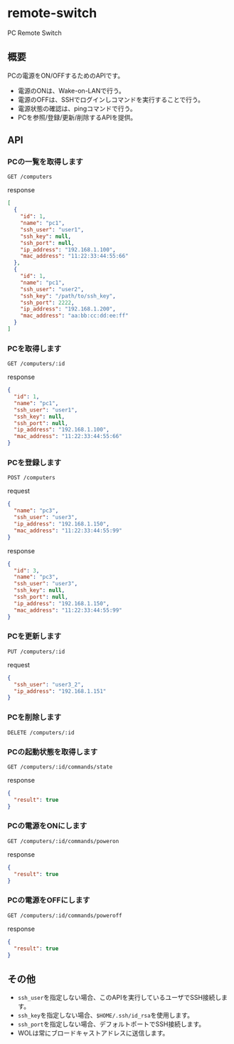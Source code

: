 # remote-switch

PC Remote Switch

## 概要

PCの電源をON/OFFするためのAPIです。
* 電源のONは、Wake-on-LANで行う。
* 電源のOFFは、SSHでログインしコマンドを実行することで行う。
* 電源状態の確認は、pingコマンドで行う。
* PCを参照/登録/更新/削除するAPIを提供。

## API

### PCの一覧を取得します
```http
GET /computers
```
response
```json
[
  {
    "id": 1,
    "name": "pc1",
    "ssh_user": "user1",
    "ssh_key": null,
    "ssh_port": null,
    "ip_address": "192.168.1.100",
    "mac_address": "11:22:33:44:55:66"
  },
  {
    "id": 1,
    "name": "pc1",
    "ssh_user": "user2",
    "ssh_key": "/path/to/ssh_key",
    "ssh_port": 2222,
    "ip_address": "192.168.1.200",
    "mac_address": "aa:bb:cc:dd:ee:ff"
  }
]
```

### PCを取得します
```http
GET /computers/:id
```
response
```json
{
  "id": 1,
  "name": "pc1",
  "ssh_user": "user1",
  "ssh_key": null,
  "ssh_port": null,
  "ip_address": "192.168.1.100",
  "mac_address": "11:22:33:44:55:66"
}
```

### PCを登録します
```http
POST /computers
```
request
```json
{
  "name": "pc3",
  "ssh_user": "user3",
  "ip_address": "192.168.1.150",
  "mac_address": "11:22:33:44:55:99"
}
```
response
```json
{
  "id": 3,
  "name": "pc3",
  "ssh_user": "user3",
  "ssh_key": null,
  "ssh_port": null,
  "ip_address": "192.168.1.150",
  "mac_address": "11:22:33:44:55:99"
}
```

### PCを更新します
```http
PUT /computers/:id
```
request
```json
{
  "ssh_user": "user3_2",
  "ip_address": "192.168.1.151"
}
```

### PCを削除します
```http
DELETE /computers/:id
```

### PCの起動状態を取得します
```http
GET /computers/:id/commands/state
```
response
```json
{
  "result": true
}
```

### PCの電源をONにします
```http
GET /computers/:id/commands/poweron
```
response
```json
{
  "result": true
}
```

### PCの電源をOFFにします
```http
GET /computers/:id/commands/poweroff
```
response
```json
{
  "result": true
}
```

## その他
* `ssh_user`を指定しない場合、このAPIを実行しているユーザでSSH接続します。
* `ssh_key`を指定しない場合、`$HOME/.ssh/id_rsa`を使用します。
* `ssh_port`を指定しない場合、デフォルトポートでSSH接続します。
* WOLは常にブロードキャストアドレスに送信します。
